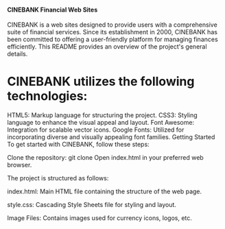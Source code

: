 #### CINEBANK Financial Web Sites
CINEBANK is a web sites designed to provide users with a comprehensive suite of financial services. Since its establishment in 2000, CINEBANK has been committed to offering a user-friendly platform for managing finances efficiently. This README provides an overview of the project's general details.




# CINEBANK utilizes the following technologies:

HTML5: Markup language for structuring the project.
CSS3: Styling language to enhance the visual appeal and layout.
Font Awesome: Integration for scalable vector icons.
Google Fonts: Utilized for incorporating diverse and visually appealing font families.
Getting Started
To get started with CINEBANK, follow these steps:

Clone the repository: git clone <repository-url>
Open index.html in your preferred web browser.



The project is structured as follows:

index.html: Main HTML file containing the structure of the web page.


style.css: Cascading Style Sheets file for styling and layout.

Image Files: Contains images used for currency icons, logos, etc.
